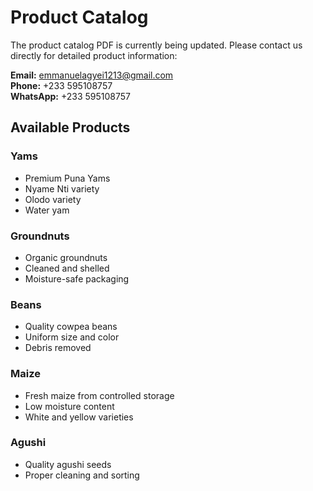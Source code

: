 # Product Catalog

The product catalog PDF is currently being updated. Please contact us directly for detailed product information:

**Email:** emmanuelagyei1213@gmail.com  
**Phone:** +233 595108757  
**WhatsApp:** +233 595108757

## Available Products

### Yams
- Premium Puna Yams
- Nyame Nti variety
- Olodo variety
- Water yam

### Groundnuts
- Organic groundnuts
- Cleaned and shelled
- Moisture-safe packaging

### Beans
- Quality cowpea beans
- Uniform size and color
- Debris removed

### Maize
- Fresh maize from controlled storage
- Low moisture content
- White and yellow varieties

### Agushi
- Quality agushi seeds
- Proper cleaning and sorting
